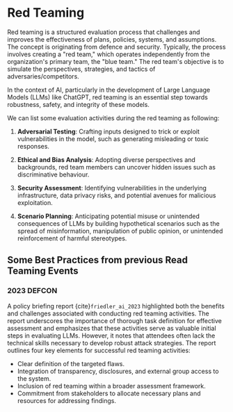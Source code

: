 # Red Teaming

Red teaming is a structured evaluation process that challenges and improves the effectiveness of plans, policies, systems, and assumptions. The concept is originating from defence and security. Typically, the process involves creating a "red team," which operates independently from the organization's primary team, the "blue team." The red team's objective is to simulate the perspectives, strategies, and tactics of adversaries/competitors.

In the context of AI, particularly in the development of Large Language Models (LLMs) like ChatGPT, red teaming is an essential step towards robustness, safety, and integrity of these models. 

We can list some evaluation activities during the red teaming as following:

1. **Adversarial Testing**: Crafting inputs designed to trick or exploit vulnerabilities in the model, such as generating misleading or toxic responses.

2. **Ethical and Bias Analysis**: Adopting diverse perspectives and backgrounds, red team members can uncover hidden issues such as discriminative behaviour.

3. **Security Assessment**: Identifying vulnerabilities in the underlying infrastructure, data privacy risks, and potential avenues for malicious exploitation. 

4. **Scenario Planning**: Anticipating potential misuse or unintended consequences of LLMs by building hypothetical scenarios such as the spread of misinformation, manipulation of public opinion, or unintended reinforcement of harmful stereotypes.


## Some Best Practices from previous Read Teaming Events

### 2023 DEFCON

A policy briefing report {cite}`friedler_ai_2023` highlighted both the benefits and challenges associated with conducting red teaming activities. The report underscores the importance of thorough task definition for effective assessment and emphasizes that these activities serve as valuable initial steps in evaluating LLMs. However, it notes that attendees often lack the technical skills necessary to develop robust attack strategies. The report outlines four key elements for successful red teaming activities:
- Clear definition of the targeted flaws.
- Integration of transparency, disclosures, and external group access to the system.
- Inclusion of red teaming within a broader assessment framework.
- Commitment from stakeholders to allocate necessary plans and resources for addressing findings.


```{bibliography}
```